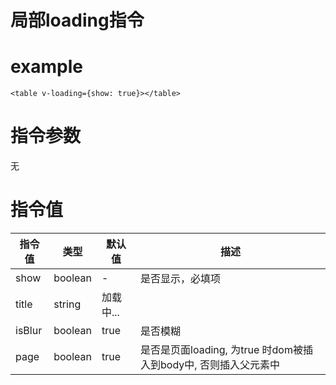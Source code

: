 # 局部loading指令

# example
```vue
<table v-loading={show: true}></table>
```

# 指令参数
无

# 指令值
| 指令值    | 类型    | 默认值    | 描述            |
| --------- | ------- | --------- | --------------- |
| show | boolean | -         | 是否显示，必填项        |
| title     | string  | 加载中... |                 |
| isBlur    | boolean | true      | 是否模糊        |
| page   | boolean | true     | 是否是页面loading, 为true 时dom被插入到body中, 否则插入父元素中 |